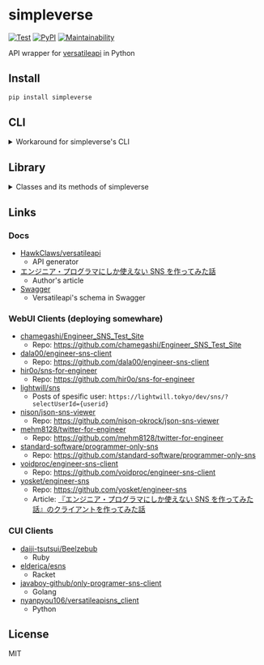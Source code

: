 <!-- markdownlint-disable MD033 -->
# simpleverse

[![Test](https://github.com/eggplants/simpleverse/actions/workflows/test.yml/badge.svg)](https://github.com/eggplants/simpleverse/actions/workflows/test.yml) [![PyPI](https://img.shields.io/pypi/v/simpleverse?color=blue)](https://pypi.org/project/simpleverse) [![Maintainability](https://api.codeclimate.com/v1/badges/3dafcba23209bf5a4a04/maintainability)](https://codeclimate.com/github/eggplants/simpleverse/maintainability)

API wrapper for [versatileapi](https://versatileapi.herokuapp.com/api) in Python

## Install

```bash
pip install simpleverse
```

## CLI

<details>
<summary>Workaround for simpleverse's CLI</summary>

```shellsession
$ simv -h
usage: simv [-h]
            {create_like,cl,create_user,cu,update_user,uu,get_like,gl,get_image,gi,get_post,gp,get_user,gu,submit_post,sp,submit_image,si,repl,rl}
            ...

Simple command for sending requests to versatileapi

positional arguments:
  {create_like,cl,create_user,cu,update_user,uu,get_like,gl,get_image,gi,get_post,gp,get_user,gu,submit_post,sp,submit_image,si,repl,rl}
    create_like (cl)
    create_user (cu)
    update_user (uu)
    get_like (gl)
    get_image (gi)
    get_post (gp)
    get_user (gu)
    submit_post (sp)
    submit_image (si)
    repl (rl)

optional arguments:
  -h, --help            show this help message and exit

$ simv cu -n eggplants -d "https://github.com/eggplants/simpleverseを書きました。"
b6e4ae19fc2c59ce55c726de44a40dc825faa04d

$ simv gu -u b6e4ae19fc2c59ce55c726de44a40dc825faa04d
{
    'id': 'b6e4ae19fc2c59ce55c726de44a40dc825faa04d',
    '_created_at': '2021-09-19T04:35:11.765+00:00',
    '_updated_at': '2021-09-19T04:35:11.765+00:00',
    '_user_id': 'b6e4ae19fc2c59ce55c726de44a40dc825faa04d',
    'description': 'https://github.com/eggplants/simpleverseを書きました。',
    'name': 'eggplants'
}

$ simv sp "コレはテストです"
00210022-a452-4be7-a873-d369b1bf8d70

$ simv gp -p 00210022-a452-4be7-a873-d369b1bf8d70
{
    'id': '00210022-a452-4be7-a873-d369b1bf8d70',
    '_created_at': '2021-09-19T04:45:42.017+00:00',
    '_updated_at': '2021-09-19T04:45:42.017+00:00',
    '_user_id': 'b6e4ae19fc2c59ce55c726de44a40dc825faa04d',
    'text': 'コレはテストです'
}

$ simv uu -n eggplants -d "こんにちは。https://github.com/eggplants/simpleverseを書きました。"
b6e4ae19fc2c59ce55c726de44a40dc825faa04d

$ simv gu -u b6e4ae19fc2c59ce55c726de44a40dc825faa04d
{
    'id': 'b6e4ae19fc2c59ce55c726de44a40dc825faa04d',
    '_created_at': '2021-09-19T04:35:11.765+00:00',
    '_updated_at': '2021-09-19T04:46:53.659+00:00',
    '_user_id': 'b6e4ae19fc2c59ce55c726de44a40dc825faa04d',
    'description': 'こんにちは。https://github.com/eggplants/simpleverseを書きました。',
    'name': 'eggplants'
}

# All posts by a specific user
$ simv gp | jq '.[]|select(._user_id=="b6e4ae19fc2c59ce55c726de44a40dc825faa04d")'
{
  "_created_at": "2021-09-18T18:50:33.316+00:00",
  "_updated_at": "2021-09-18T18:50:33.316+00:00",
  "_user_id": "b6e4ae19fc2c59ce55c726de44a40dc825faa04d",
  "id": "12d7d6c5-1412-4299-9fe0-4e11c5261aab",
  "text": "test"
}
{
  "_created_at": "2021-09-19T04:10:35.054+00:00",
  "_updated_at": "2021-09-19T04:10:35.054+00:00",
  "_user_id": "b6e4ae19fc2c59ce55c726de44a40dc825faa04d",
  "id": "81dd0981-de48-47b6-bb81-2bc33579d0d1",
  "text": "hello woooooooold!"
}
{
  "_created_at": "2021-09-19T04:14:44.837+00:00",
  "_updated_at": "2021-09-19T04:14:44.837+00:00",
  "_user_id": "b6e4ae19fc2c59ce55c726de44a40dc825faa04d",
  "id": "b281751f-03a9-47b0-ace1-2dc1be620a2a",
  "text": "hello woooooooold!\n(this post submitted by https://git.io/JzmhD)"
}
{
  "_created_at": "2021-09-19T04:39:57.808+00:00",
  "_updated_at": "2021-09-19T04:39:57.808+00:00",
  "_user_id": "b6e4ae19fc2c59ce55c726de44a40dc825faa04d",
  "id": "d2f875a4-540e-4332-ae4e-5ac80d435449",
  "text": "a"
}
{
  "_created_at": "2021-09-19T04:45:42.017+00:00",
  "_updated_at": "2021-09-19T04:45:42.017+00:00",
  "_user_id": "b6e4ae19fc2c59ce55c726de44a40dc825faa04d",
  "id": "00210022-a452-4be7-a873-d369b1bf8d70",
  "text": "コレはテストです"
}
```

</details>

## Library

<details>
<summary>Classes and its methods of simpleverse</summary>

```python
from simpleverse import (
    CreateLike,
    CreateUser,
    GetImageInfo,
    GetLikeInfo,
    GetPostInfo,
    GetUserInfo,
    SubmitImage,
    SubmitPost,
)


class CreateLike(BaseVerseRequests):
    def create_like(self, post_id: str, like_count: int) -> str: ...

class CreateUser(BaseVerseRequests):
    def create_user(self, name: str, description: str) -> str: ...
    def update_user(self, name: str, description: str) -> str: ...

class GetImageInfo(BaseVerseRequests):
    def get_image_all(self) -> List[ImageInfo]: ...
    def get_image(self, image_id: str) -> ImageInfo: ...
    def get_image_OData(
        self,
        filter_: Optional[str] = ...,
        order_by: Optional[str] = ...,
        limit: Optional[int] = ...,
        skip: Optional[int] = ...,
    ) -> List[ImageInfo]: ...

class GetLikeInfo(BaseVerseRequests):
    def get_like_all(self) -> List[LikeInfo]: ...
    def get_like(self, post_id: str) -> LikeInfo: ...
    def get_like_OData(
        self,
        filter_: Optional[str] = ...,
        order_by: Optional[str] = ...,
        limit: Optional[int] = ...,
        skip: Optional[int] = ...,
    ) -> List[LikeInfo]: ...

class GetPostInfo(BaseVerseRequests):
    def get_post_all(self) -> List[PostInfo]: ...
    def get_post(self, post_id: str) -> PostInfo: ...
    def get_post_OData(
        self,
        filter_: Optional[str] = ...,
        order_by: Optional[str] = ...,
        limit: Optional[int] = ...,
        skip: Optional[int] = ...,
    ) -> List[PostInfo]: ...

class GetUserInfo(BaseVerseRequests):
    def get_user_all(self) -> List[UserInfo]: ...
    def get_user(self, user_id: str) -> UserInfo: ...
    def get_user_OData(
        self,
        filter_: Optional[str] = ...,
        order_by: Optional[str] = ...,
        limit: Optional[int] = ...,
        skip: Optional[int] = ...,
    ) -> List[UserInfo]: ...

class SubmitImage(BaseVerseRequests):
    def submit_image(self, image_data: str, post_id: str) -> str: ...

class SubmitPost(BaseVerseRequests):
    def submit_post(
        self,
        text: str,
        rep_user_id: Optional[str] = ...,
        rep_post_id: Optional[str] = ...,
        test: bool = ...,
    ) -> str: ...
```

</details>

## Links

### Docs

- [HawkClaws/versatileapi](https://github.com/HawkClaws/versatileapi)
  - API generator
- [エンジニア・プログラマにしか使えない SNS を作ってみた話](https://qiita.com/HawkClaws/items/599d7666f55e79ef7f56)
  - Author's article
- [Swagger](https://editor.swagger.io/?url=https://gist.githubusercontent.com/YusukeIwaki/ce8a7250fb7e5279267c495324de19f7/raw/292eb24fb381c9af49fc42c901794ec2d98d134a/openapi.yml)
  - Versatileapi's schema in Swagger

### WebUI Clients (deploying somewhare)

- [chamegashi/Engineer_SNS_Test_Site](https://chamegashi.github.io/Engineer_SNS_Test_Site/)
  - Repo: <https://github.com/chamegashi/Engineer_SNS_Test_Site>
- [dala00/engineer-sns-client](http://engineer-sns-client.vercel.app/)
  - Repo: <https://github.com/dala00/engineer-sns-client>
- [hir0o/sns-for-engineer](http://sns-for-engineer.vercel.app/)
  - Repo: <https://github.com/hir0o/sns-for-engineer>
- [lightwill/sns](https://lightwill.tokyo/dev/sns/)
  - Posts of spesific user: `https://lightwill.tokyo/dev/sns/?selectUserId={userid}`
- [nison/json-sns-viewer](https://sns-viewer.nison.jp/)
  - Repo: <https://github.com/nison-okrock/json-sns-viewer>
- [mehm8128/twitter-for-engineer](https://twitter-for-engineer-gs7w7u3rv-mehm8128.vercel.app/)
  - Repo: <https://github.com/mehm8128/twitter-for-engineer>
- [standard-software/programmer-only-sns](https://standard-software.github.io/programmer-only-sns/)
  - Repo: <https://github.com/standard-software/programmer-only-sns>
- [voidproc/engineer-sns-client](https://codesandbox.io/s/engineer-sns-client-l6n6j)
  - Repo: <https://github.com/voidproc/engineer-sns-client>
- [yosket/engineer-sns](https://sofeap.vercel.app/)
  - Repo: <https://github.com/yosket/engineer-sns>
  - Article: [『エンジニア・プログラマにしか使えない SNS を作ってみた話』のクライアントを作ってみた話](https://zenn.dev/yosket/articles/a4402ffa2a12e4)

### CUI Clients

- [daiji-tsutsui/Beelzebub](https://github.com/daiji-tsutsui/Beelzebub)
  - Ruby
- [elderica/esns](https://github.com/elderica/esns)
  - Racket
- [javaboy-github/only-programer-sns-client](https://github.com/javaboy-github/only-programer-sns-client)
  - Golang
- [nyanpyou106/versatileapisns_client](https://github.com/nyanpyou106/versatileapisns_client)
  - Python

## License

MIT
